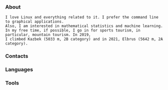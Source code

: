 ### About

    I love Linux and everything related to it. I prefer the command line to graphical applications.
    Also, I am interested in mathematical statistics and machine learning.
    In my free time, if possible, I go in for sports tourism, in particular, mountain tourism. In 2019,
    I climbed Kazbek (5033 m, 2B category) and in 2021, Elbrus (5642 m, 2A category).

### Contacts

### Languages

### Tools

